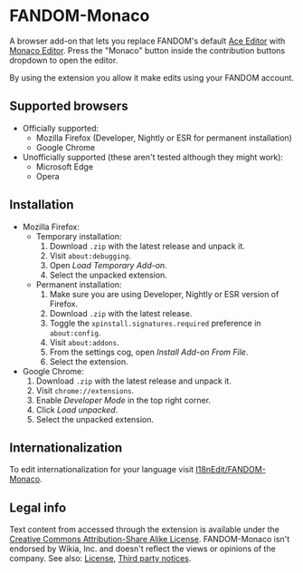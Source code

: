 # FANDOM-Monaco
A browser add-on that lets you replace FANDOM's default [Ace Editor](https://ace.c9.io/) with [Monaco Editor](https://microsoft.github.io/monaco-editor/). Press the "Monaco" button inside the contribution buttons dropdown to open the editor.

By using the extension you allow it make edits using your FANDOM account.

## Supported browsers
* Officially supported:
  * Mozilla Firefox (Developer, Nightly or ESR for permanent installation)
  * Google Chrome
* Unofficially supported (these aren't tested although they might work):
  * Microsoft Edge
  * Opera

## Installation
* Mozilla Firefox:
  * Temporary installation:
    1. Download `.zip` with the latest release and unpack it.
    2. Visit `about:debugging`.
    3. Open _Load Temporary Add-on_.
    4. Select the unpacked extension.
  * Permanent installation:
    1. Make sure you are using Developer, Nightly or ESR version of Firefox.
    2. Download `.zip` with the latest release.
    3. Toggle the `xpinstall.signatures.required` preference in `about:config`.
    4. Visit `about:addons`.
    5. From the settings cog, open _Install Add-on From File_.
    6. Select the extension.
* Google Chrome:
  1. Download `.zip` with the latest release and unpack it.
  2. Visit `chrome://extensions`.
  3. Enable _Developer Mode_ in the top right corner.
  4. Click _Load unpacked_.
  5. Select the unpacked extension.

## Internationalization
To edit internationalization for your language visit [I18nEdit/FANDOM-Monaco](https://dev.wikia.com/wiki/Special:BlankPage/I18nEdit/FANDOM-Monaco).

## Legal info
Text content from accessed through the extension is available under the [Creative Commons Attribution-Share Alike License](http://www.wikia.com/Licensing). FANDOM-Monaco isn't endorsed by Wikia, Inc. and doesn't reflect the views or opinions of the company. See also: [License](LICENSE.md), [Third party notices](THIRD-PARTY-NOTICES.md).
